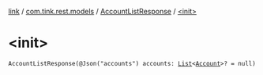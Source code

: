 [link](../../index.md) / [com.tink.rest.models](../index.md) / [AccountListResponse](index.md) / [&lt;init&gt;](./-init-.md)

# &lt;init&gt;

`AccountListResponse(@Json("accounts") accounts: `[`List`](https://kotlinlang.org/api/latest/jvm/stdlib/kotlin.collections/-list/index.html)`<`[`Account`](../-account/index.md)`>? = null)`